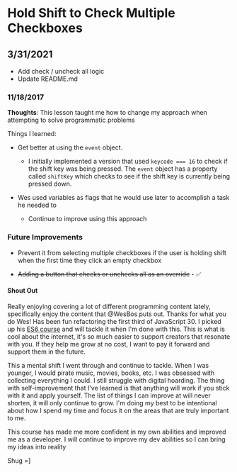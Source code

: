 # Hold Shift to Check Multiple Checkboxes

## 3/31/2021
- Add check / uncheck all logic 
- Update README.md

### 11/18/2017

**Thoughts**: This lesson taught me how to change my approach when attempting to solve programmatic problems

Things I learned:

- Get better at using the `event` object.

  - I initially implemented a version that used `keycode === 16` to check if the shift key was being pressed. The `event` object has a property called `shiftKey` which checks to see if the shift key is currently being pressed down.

- Wes used variables as flags that he would use later to accomplish a task he needed to
  - Continue to improve using this approach

### Future Improvements

- Prevent it from selecting multiple checkboxes if the user is holding shift when the first time they click an empty checkbox

- ~~Adding a button that checks or unchecks all as an override~~ - ✅

#### Shout Out

Really enjoying covering a lot of different programming content lately, specifically enjoy the content that @WesBos puts out.  Thanks for what you do Wes! Has been fun refactoring the first third of JavaScript 30. I picked up his [ES6 course](https://es6.io/) and will tackle it when I'm done with this. This is what is cool about the internet, it's so much easier to support creators that resonate with you. If they help me grow at no cost, I want to pay it forward and support them in the future.

This a mental shift I went through and continue to tackle. When I was younger, I would pirate music, movies, books, etc. I was obsessed with collecting everything I could. I still struggle with digital hoarding. The thing with self-improvement that I've learned is that anything will work if you stick with it and apply yourself. The list of things I can improve at will never shorten, it will only continue to grow. I'm doing my best to be intentional about how I spend my time and focus it on the areas that are truly important to me.

This course has made me more confident in my own abilities and improved me as a developer. I will continue to improve my dev abilities so I can bring my ideas into reality

Shug =]
